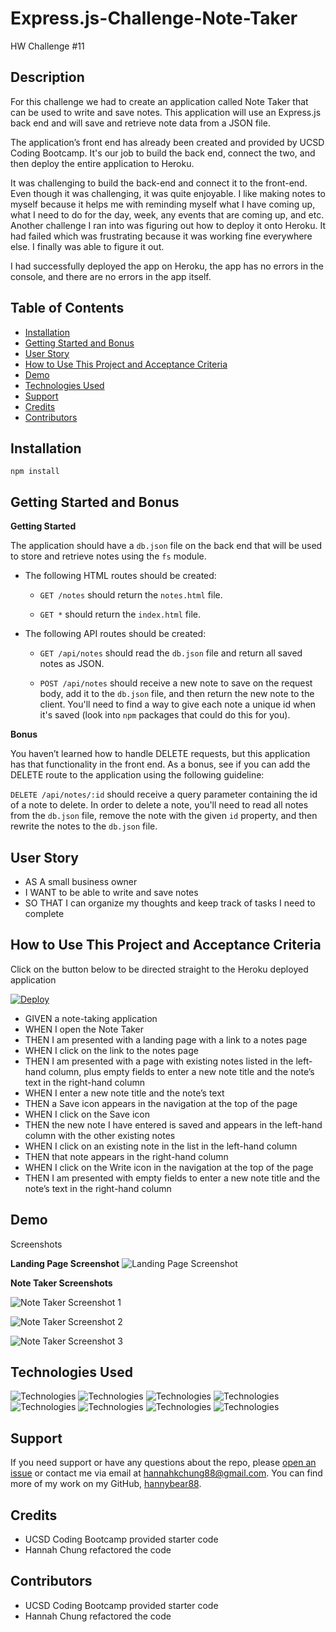# Express.js-Challenge-Note-Taker
HW Challenge #11

## Description
For this challenge we had to create an application called Note Taker that can be used to write and save notes. This application will use an Express.js back end and will save and retrieve note data from a JSON file.

The application’s front end has already been created and provided by UCSD Coding Bootcamp. It's our job to build the back end, connect the two, and then deploy the entire application to Heroku.

It was challenging to build the back-end and connect it to the front-end. Even though it was challenging, it was quite enjoyable. I like making notes to myself because it helps me with reminding myself what I have coming up, what I need to do for the day, week, any events that are coming up, and etc. Another challenge I ran into was figuring out how to deploy it onto Heroku. It had failed which was frustrating because it was working fine everywhere else. I finally was able to figure it out.

 I had successfully deployed the app on Heroku, the app has no errors in the console, and there are no errors in the app itself. 

## Table of Contents
* [Installation](#installation)
* [Getting Started and Bonus](#GettingStartedandBonus)
* [User Story](#userstory)
* [How to Use This Project and Acceptance Criteria](#HowtoUseThisProjectandAcceptanceCriteria)
* [Demo](#Demo)
* [Technologies Used](#TechnologiesUsed)
* [Support](#Support)
* [Credits](#Credits)
* [Contributors](#Contributors)


## Installation
`````
npm install
`````

## Getting Started and Bonus

**Getting Started**

The application should have a 
`db.json` file on the back end that will be used to store and retrieve notes using the `fs` module.

- The following HTML routes should be created:

    * `GET /notes` should return the `notes.html` file.

    * `GET *` should return the `index.html` file.

- The following API routes should be created:

    * `GET /api/notes` should read the `db.json` file and return all saved notes as JSON.

    * `POST /api/notes` should receive a new note to save on the request body, add it to the `db.json` file, and then return the new note to the client. You'll need to find a way to give each note a unique id when it's saved (look into `npm` packages that could do this for you).

**Bonus**

You haven’t learned how to handle DELETE requests, but this application has that functionality in the front end. As a bonus, see if you can add the DELETE route to the application using the following guideline:

`DELETE /api/notes/:id` should receive a query parameter containing the id of a note to delete. In order to delete a note, you'll need to read all notes from the `db.json` file, remove the note with the given `id` property, and then rewrite the notes to the `db.json` file.

## User Story
- AS A small business owner
- I WANT to be able to write and save notes
- SO THAT I can organize my thoughts and keep track of tasks I need to complete

## How to Use This Project and Acceptance Criteria
Click on the button below to be directed straight to the Heroku deployed application

[![Deploy](https://www.herokucdn.com/deploy/button.svg)](https://expressjs-challenge-note-taker.herokuapp.com/)


- GIVEN a note-taking application
- WHEN I open the Note Taker
- THEN I am presented with a landing page with a link to a notes page
- WHEN I click on the link to the notes page
- THEN I am presented with a page with existing notes listed in the left-hand column, plus empty fields to enter a new note title and the note’s text in the right-hand column
- WHEN I enter a new note title and the note’s text
- THEN a Save icon appears in the navigation at the top of the page
- WHEN I click on the Save icon
- THEN the new note I have entered is saved and appears in the left-hand column with the other existing notes
- WHEN I click on an existing note in the list in the left-hand column
- THEN that note appears in the right-hand column
- WHEN I click on the Write icon in the navigation at the top of the page
- THEN I am presented with empty fields to enter a new note title and the note’s text in the right-hand column


## Demo 
Screenshots

**Landing Page Screenshot**
![Landing Page Screenshot](/public/assets/images/landing_page_screenshot.png)

**Note Taker Screenshots**

![Note Taker Screenshot 1](/public/assets/images/Note_Taker_Screenshot_1.png)

![Note Taker Screenshot 2](/public/assets/images/Note_Taker_Screenshot_2.png)

![Note Taker Screenshot 3](/public/assets/images/Note_Taker_Screenshot_3.png)

## Technologies Used

![Technologies](https://img.shields.io/badge/JavaScript-F7DF1E?style=for-the-badge&logo=javascript&logoColor=black)
![Technologies](https://img.shields.io/badge/-OOP-red)
![Technologies](https://img.shields.io/badge/-JSON-blue)
![Technologies](https://img.shields.io/badge/-Node.js-339933?logo=Node.js&logoColor=white)
![Technologies](https://img.shields.io/badge/-npm-CB3837?logo=npm&logoColor=white)
![Technologies](https://img.shields.io/badge/-Express-blueviolet)
![Technologies](https://img.shields.io/badge/UUID-orange)
![Technologies](https://img.shields.io/badge/-Heroku-grey)


## Support 
If you need support or have any questions about the repo, please [open an issue](https://github.com/hannybear88/Node.js-Challenge-Professional-README-Generator/issues) or contact me via email at hannahkchung88@gmail.com. You can find more of my work on my GitHub, [hannybear88](https://github.com/hannybear88/).

## Credits
- UCSD Coding Bootcamp provided starter code
- Hannah Chung refactored the code

## Contributors
- UCSD Coding Bootcamp provided starter code
- Hannah Chung refactored the code